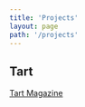 ```yaml
---
title: 'Projects'
layout: page
path: '/projects'
---
```


## Tart

[Tart Magazine](https://www.tartmgzn.com/)
